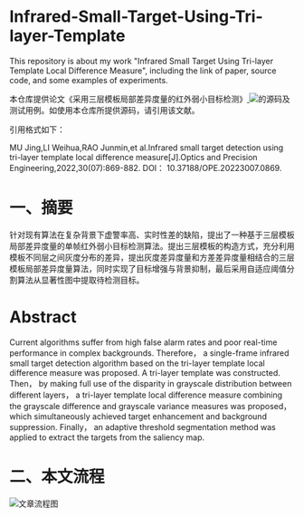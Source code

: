 # Infrared-Small-Target-Using-Tri-layer-Template
This repository is about my work "Infrared Small Target Using Tri-layer Template Local Difference Measure", including the link of paper, source code, and some examples of experiments.

本仓库提供论文《采用三层模板局部差异度量的红外弱小目标检测》[ ![](https://img.shields.io/badge/link-paper-blue)](https://ope.lightpublishing.cn/thesisDetails#10.37188/OPE.20223007.0869&lang=zh)的源码及测试用例。如使用本仓库所提供源码，请引用该文献。

引用格式如下：

MU Jing,LI Weihua,RAO Junmin,et al.Infrared small target detection using tri-layer template local difference measure[J].Optics and Precision Engineering,2022,30(07):869-882. DOI： 10.37188/OPE.20223007.0869.


# 一、摘要
针对现有算法在复杂背景下虚警率高、实时性差的缺陷，提出了一种基于三层模板局部差异度量的单帧红外弱小目标检测算法。提出三层模板的构造方式，充分利用模板不同层之间灰度分布的差异，提出灰度差异度量和方差差异度量相结合的三层模板局部差异度量算法，同时实现了目标增强与背景抑制，最后采用自适应阈值分割算法从显著性图中提取待检测目标。

# Abstract
Current algorithms suffer from high false alarm rates and poor real-time performance in complex backgrounds. Therefore， a single-frame infrared small target detection algorithm based on the tri-layer template local difference measure was proposed. A tri-layer template was constructed. Then， by making full use of the disparity in grayscale distribution between different layers， a tri-layer template local difference measure combining the grayscale difference and grayscale variance measures was proposed， which simultaneously achieved target enhancement and background suppression. Finally， an adaptive threshold segmentation method was applied to extract the targets from the saliency map.

# 二、本文流程
![文章流程图](https://user-images.githubusercontent.com/48550819/163674533-3016c3d5-6903-4ce8-9f52-7bf856b203e9.png)





